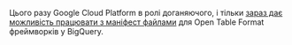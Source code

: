 Цього разу Google Cloud Platform в ролі доганяючого, і тільки [зараз дає можливість працювати з маніфест файлами](https://cloud.google.com/blog/products/data-analytics/bigquery-manifest-file-support-for-open-table-format-queries/) для Open Table Format фреймворків у BigQuery.